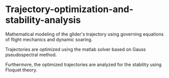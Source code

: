 # Trajectory-optimization-and-stability-analysis

Mathematical modeling of the glider's trajectory using governing equations of flight mechanics and dynamic soaring. 

Trajectories are optimized using the matlab solver based on Gauss pseudospectral method.

Furthermore, the optimized trajectories are analyzed for the stability using Floquet theory.
